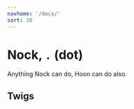 ```yaml
---
navhome: '/docs/'
sort: 10
---
```


# Nock, `.` (dot)

Anything Nock can do, Hoon can do also.

## Twigs

<list dataPreview="true" className="runes"></list>
